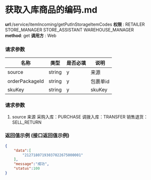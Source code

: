 获取入库商品的编码.md
=======================================================

**url**:/service/itemIncoming/getPutInStorageItemCodes
**权限** : RETAILER STORE_MANAGER STORE_ASSISTANT WAREHOUSE_MANAGER  
**method**: get
**调用方** : Web

### 请求参数
|    名称   | 类型 | 是否必填 |           说明           |
|-----------------|---------|----------|--------------------------|
| source          | string  | y        | 来源                    |
| orderPackageId  | string  | y        | 包裹单id                |
| skuKey          | string  | y        | skuKey                 |


### 请求参数
1. source 来源  采购入库：PURCHASE 调拨入库：TRANSFER 销售退货：SELL_RETURN


### 返回值示例 (接口返回值示例)

```json
{
    "data":[
        "21271807193037022675000001"
    ],
    "message":"成功",
    "status":100
}
```